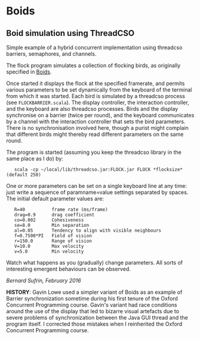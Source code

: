 # Boids
## Boid simulation using ThreadCSO
Simple example of a hybrid concurrent implementation using threadcso
barriers, semaphores, and channels.

The flock program simulates a collection of flocking birds, as
originally specified in [Boids](https://en.wikipedia.org/wiki/Boids). 

Once started it displays the flock at the specified framerate, and
permits various parameters to be set dynamically from the keyboard
of the terminal from which it was started. Each bird is simulated
by a threadcso process (see `FLOCKBARRIER.scala`). The display
controller, the interaction controller, and the keyboard are also
threadcso processes.  Birds and the display synchronise on a barrier
(twice per round), and the keyboard communicates by a channel with
the interaction controller that sets the bird parameters. There is
no synchronisation involved here, though a purist might complain
that different birds might thereby read different parameters on the
same round.

The program is started (assuming you keep the threadcso library
in the same place as I do) by:

       scala -cp ~/local/lib/threadcso.jar:FLOCK.jar FLOCK *flocksize* (default 250)

One or more parameters can be set on a single keyboard line at any
time: just write a sequence of paramname=value settings separated
by spaces. The initial default parameter values are:

       R=40          frame rate (ms/frame)
       drag=0.9      drag coefficient
       co=0.002      Cohesiveness
       se=8.0        Min separation
       al=0.05       Tendency to align with visible neighbours
       f=0.7500*PI   Field of vision
       r=150.0       Range of vision
       V=10.0        Max velocity
       v=5.0         Min velocity

Watch what happens as you (gradually) change parameters. All sorts of
interesting emergent behaviours can be observed.

*Bernard Sufrin, February 2016*

**HISTORY**: Gavin Lowe used a simpler variant of Boids as an example
of Barrier synchronization sometime during his first tenure of the
Oxford Concurrent Programming course. Gavin's variant had race
conditions around the use of the display that led to bizarre visual
artefacts due to severe problems of synchronization between the
Java GUI thread and the program itself.  I corrected those mistakes
when I reinherited the Oxford Concurrent Programming course.

